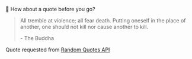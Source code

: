 📣 How about a quote before you go?

> All tremble at violence; all fear death. Putting oneself in the place of another, one should not kill nor cause another to kill.
>
> <p>- The Buddha</p>

Quote requested from [Random Quotes API](https://github.com/lukePeavey/quotable)
